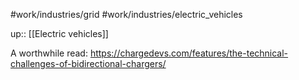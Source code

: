 #work/industries/grid #work/industries/electric_vehicles 

up:: [[Electric vehicles]]

A worthwhile read: https://chargedevs.com/features/the-technical-challenges-of-bidirectional-chargers/